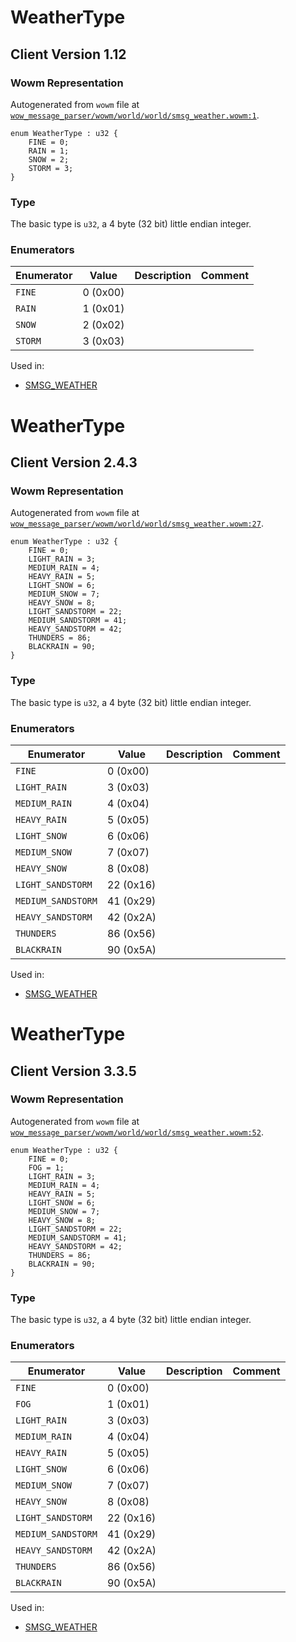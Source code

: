 # WeatherType

## Client Version 1.12

### Wowm Representation

Autogenerated from `wowm` file at [`wow_message_parser/wowm/world/world/smsg_weather.wowm:1`](https://github.com/gtker/wow_messages/tree/main/wow_message_parser/wowm/world/world/smsg_weather.wowm#L1).

```rust,ignore
enum WeatherType : u32 {
    FINE = 0;
    RAIN = 1;
    SNOW = 2;
    STORM = 3;
}
```
### Type
The basic type is `u32`, a 4 byte (32 bit) little endian integer.
### Enumerators
| Enumerator | Value  | Description | Comment |
| --------- | -------- | ----------- | ------- |
| `FINE` | 0 (0x00) |  |  |
| `RAIN` | 1 (0x01) |  |  |
| `SNOW` | 2 (0x02) |  |  |
| `STORM` | 3 (0x03) |  |  |

Used in:
* [SMSG_WEATHER](smsg_weather.md)

# WeatherType

## Client Version 2.4.3

### Wowm Representation

Autogenerated from `wowm` file at [`wow_message_parser/wowm/world/world/smsg_weather.wowm:27`](https://github.com/gtker/wow_messages/tree/main/wow_message_parser/wowm/world/world/smsg_weather.wowm#L27).

```rust,ignore
enum WeatherType : u32 {
    FINE = 0;
    LIGHT_RAIN = 3;
    MEDIUM_RAIN = 4;
    HEAVY_RAIN = 5;
    LIGHT_SNOW = 6;
    MEDIUM_SNOW = 7;
    HEAVY_SNOW = 8;
    LIGHT_SANDSTORM = 22;
    MEDIUM_SANDSTORM = 41;
    HEAVY_SANDSTORM = 42;
    THUNDERS = 86;
    BLACKRAIN = 90;
}
```
### Type
The basic type is `u32`, a 4 byte (32 bit) little endian integer.
### Enumerators
| Enumerator | Value  | Description | Comment |
| --------- | -------- | ----------- | ------- |
| `FINE` | 0 (0x00) |  |  |
| `LIGHT_RAIN` | 3 (0x03) |  |  |
| `MEDIUM_RAIN` | 4 (0x04) |  |  |
| `HEAVY_RAIN` | 5 (0x05) |  |  |
| `LIGHT_SNOW` | 6 (0x06) |  |  |
| `MEDIUM_SNOW` | 7 (0x07) |  |  |
| `HEAVY_SNOW` | 8 (0x08) |  |  |
| `LIGHT_SANDSTORM` | 22 (0x16) |  |  |
| `MEDIUM_SANDSTORM` | 41 (0x29) |  |  |
| `HEAVY_SANDSTORM` | 42 (0x2A) |  |  |
| `THUNDERS` | 86 (0x56) |  |  |
| `BLACKRAIN` | 90 (0x5A) |  |  |

Used in:
* [SMSG_WEATHER](smsg_weather.md)

# WeatherType

## Client Version 3.3.5

### Wowm Representation

Autogenerated from `wowm` file at [`wow_message_parser/wowm/world/world/smsg_weather.wowm:52`](https://github.com/gtker/wow_messages/tree/main/wow_message_parser/wowm/world/world/smsg_weather.wowm#L52).

```rust,ignore
enum WeatherType : u32 {
    FINE = 0;
    FOG = 1;
    LIGHT_RAIN = 3;
    MEDIUM_RAIN = 4;
    HEAVY_RAIN = 5;
    LIGHT_SNOW = 6;
    MEDIUM_SNOW = 7;
    HEAVY_SNOW = 8;
    LIGHT_SANDSTORM = 22;
    MEDIUM_SANDSTORM = 41;
    HEAVY_SANDSTORM = 42;
    THUNDERS = 86;
    BLACKRAIN = 90;
}
```
### Type
The basic type is `u32`, a 4 byte (32 bit) little endian integer.
### Enumerators
| Enumerator | Value  | Description | Comment |
| --------- | -------- | ----------- | ------- |
| `FINE` | 0 (0x00) |  |  |
| `FOG` | 1 (0x01) |  |  |
| `LIGHT_RAIN` | 3 (0x03) |  |  |
| `MEDIUM_RAIN` | 4 (0x04) |  |  |
| `HEAVY_RAIN` | 5 (0x05) |  |  |
| `LIGHT_SNOW` | 6 (0x06) |  |  |
| `MEDIUM_SNOW` | 7 (0x07) |  |  |
| `HEAVY_SNOW` | 8 (0x08) |  |  |
| `LIGHT_SANDSTORM` | 22 (0x16) |  |  |
| `MEDIUM_SANDSTORM` | 41 (0x29) |  |  |
| `HEAVY_SANDSTORM` | 42 (0x2A) |  |  |
| `THUNDERS` | 86 (0x56) |  |  |
| `BLACKRAIN` | 90 (0x5A) |  |  |

Used in:
* [SMSG_WEATHER](smsg_weather.md)

